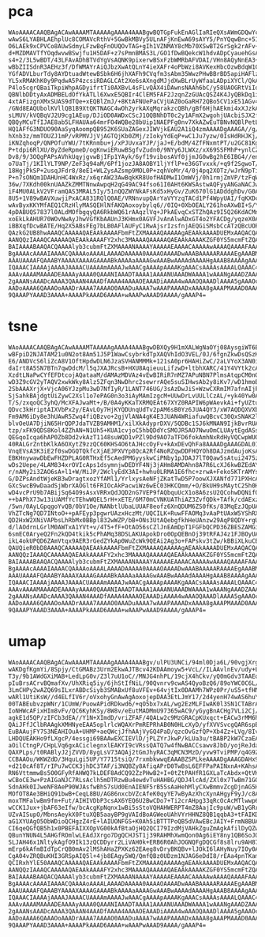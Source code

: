 # pca

    WAoAAAACAAQBAgACAwAAAAMTAAAAAgAAAA4AAABgwBQTGpFukEnAGlIaRIeQXsAWmGDQwYc/
    wAwS6LYABHLAEhplUc8COMAVcRthV+5GwBkMBVy5ULnAFjKnEwA69sAYY5/PnYQqwBnc+51I
    O6LAEk9xCPVCo8AUwSdmyLFzwBqFnOUQOvTAG+gIh1VZNMAY8cMb70XSwBT2GrSgk2rAFv+f
    d+MZDMAVTfYOqdwvwBSwjfu1H5DAF+z7sPmnBMAS3L/GO1fDwBQekcW1hdvADpCyauehGsAJ
    s4+2/3L5wBDT/43LFAvADhBTVdYgVsAQNK9pixerwBSxFzbWMRbAFVDAI/VHn8AQyNnEA3+M
    wBbZIISdnR3AEHz3f/DfWMAYrAiQJbzXwAtQLnY4ieXAFr4oPbWzi8AVKexHbcOzwBdqW1CO
    YGfADVLburTdy8AYDtuadWtewBSbk6H6jhXAFh9CVqfm3sAbm35WwzPHwBBrBD5apiHAFlzz
    YL5xRMAKhK0y9PqdwA5P4zcsiRDAGLCAt2Xe6sAXngdMJjdXwBLrUyWfaaLADpiXYCl/QkAY
    P4lo5cgrQBaiTkpiWhpAGDyifrtTi0AXBvL4sFLvQAX4iDAwnsNAAh6bC/y58UAOGRtViIoH
    QBNlbDDtyAxADMBELdOfYkATLl6XwxE5QBIr4ClEM5FAF2JzqnZzGUAcQSZ4K4JyQBkDq1it
    4xtAFizgnXMxSUAS9dTQe+xEQBlZmJ/+8KtAFNUePaCVjUAZ0oGaRH72QBo5CV1xE51AGv4/
    /GNd8EAQUbolKVllQB1B9XtQKTNAGC4wOh2yrkAXqMqrakzcQBh/gBf6HjhAEkmi4xXJzkAX
    sLMUV/kVQBqVJ2U9cg1AEup/DJiOD0AWDxCScJ1OQBNhDT0c2y1AFmX2wgohjUAcbiSJX2fY
    QBQyMCuTfIJAE8ab5LFHAUAa64mrFO4WQBe28bUip1NAEPFg0nv7XkAZwEuTBNvNQBlPetLY
    HQ1AFfG3NDUO90AaSyqAoompQB952K6SUaZAGexJIWVjkEAU2A1iQ4zmAAAADgAAAGA//g/X
    hXnb3z/mmTOUZJ1mP/vRPMVJjVjAGTQjKb0ZMj/zIokyYdEqP+wC1Ju7yzw/0IsHdRHJKj/+
    iKNZqhoqP/QNPOfuYWU/7tKRnmbu+j/xPJUvxaYJP/jaJ+E/bdM/4ZfFNxmtPT/u2GC81Kgz
    P+tdpi6RlXU/8yZdeRpmeD/ogKnwiERuwBSgfvZudn0/9NYy6JLWXz/xX69SSFMhP+ynlCZI
    Dv8/9/3OQgPAPsAVhkUqyjgvwBjIFp1YAyk/6yf19vibosAVf0jjmJG0wBg2hE6IBG4//enh
    o7UaTj/1KIlYLT9NP/ZeF3q94aM/6Pf1jozJA8AOBY1ljYflP+e36GTvxxk/+q9f2SgwoT/n
    18HgjPkSP+2usqJFdr8/8eE1+WLZysAZsmp9MOL0P+zqhVoMr/4/0j4pq2XOTz/wJrN9pTiC
    P+n7sONQm1DAHUnHC4WxRz/x6qrAW23AwBqkKR8UofHADMwI1OmWVj/0h1rmjZmVP/tzFqWs
    36w/7XKdh00knUAAZkZMMTNnwAwpqH2qG49AC94fso61I0AHt6KWSAstwAQFyyANGaNACJwX
    iF4MU0ALkV2VFramQAS3MRAL5Iy/51nQQZWYNkAFsKd5xHyGv/ZuK670lG1ADddghDv/G0AL
    8U5+1V89wBAVXuwjiPxACA831RQlQ0AE/VRNnvupQArYaVYYzqTACd1Pf4WpyUAI/fqKXDcp
    wAvByxKKYMfAEQ1CRzHlyMASQEHlNfAKQAoxoybylq6//0IQ+0XbOEALY261hoAXwBI+S/Y4
    4pDABUQS7837l0ALdMOfbgqyQA6RkbWQ61rAAqzlVq+JPkAEvqCxSTZhQAz9I5Q26KdACMnm
    xoEkLkAHUR70WOvNwAyJhwVGfKbAAUnJ3KHmx0AGVFJvAnAlwADxGT4o2YFACDg/yqzeX0AG
    iBBXqfDcwBATE/Hq2X5ABsFEg7bLB0AFlAUFyC1RwAjsrIzsfnjAEQGiSMsbCcATzQBcUOPy
    QAzkG2UB8hwAAAQCAAAAAQAEAAkAAAAFbmFtZXMAAAAQAAAAAgAEAAkAAAADUEMxAAQACQAA
    AANQQzIAAAQCAAAAAQAEAAkAAAAFY2xhc3MAAAAQAAAAAQAEAAkAAAAKZGF0YS5mcmFtZQAA
    BAIAAAABAAQACQAAAAlyb3cubmFtZXMAAAANAAAAYAAAAAEAAAACAAAAAwAAAAQAAAAFAAAA
    BgAAAAcAAAAIAAAACQAAAAoAAAALAAAADAAAAA0AAAAOAAAADwAAABAAAAARAAAAEgAAABMA
    AAAUAAAAFQAAABYAAAAXAAAAGAAAABkAAAAaAAAAGwAAABwAAAAdAAAAHgAAAB8AAAAgAAAA
    IQAAACIAAAAjAAAAJAAAACUAAAAmAAAAJwAAACgAAAApAAAAKgAAACsAAAAsAAAALQAAAC4A
    AAAvAAAAMAAAADEAAAAyAAAA0QAAANIAAADTAAAA1AAAANUAAADWAAAA1wAAANgAAADZAAAA
    2gAAANsAAADcAAAA3QAAAN4AAADfAAAA4AAAAOEAAADiAAAA4wAAAOQAAADlAAAA5gAAAOcA
    AADoAAAA6QAAAOoAAADrAAAA7AAAAO0AAADuAAAA7wAAAPAAAADxAAAA8gAAAPMAAAD0AAAA
    9QAAAPYAAAD3AAAA+AAAAPkAAAD6AAAA+wAAAPwAAAD9AAAA/gAAAP4=

# tsne

    WAoAAAACAAQBAgACAwAAAAMTAAAAAgAAAA4AAABgwDBXQy9H1mXALWgNaOYj08AysgiWT6Et
    wBFpiD2NJATAM21u0N2ot8Am51J5P1WawCsybrkdTpXAQVhIdO3VEL/0J/6fgnZkwDsQSzKr
    E6/ANDVcS6liZcA8V1OftHpdwDLN6JzaSVHANMMMk+121sA0pr6HAHiZwC/2aLVYoX3AN0i/
    daIrt8A5SN7BTn7qwDdcM/l5qJXAJRcsB+HXU8AqieuuLifzwD+ltbhXARC/41Y4VYtk2cA3
    XzdtLNaPwCYfEFDtcojAQataaM/dAMAzMDVAz4vEwBIRiR7nMZ7APuNBN7PlmsAtqpCM0nQy
    wD3Z9cGV2yTAQV2xwkWky8Alz5ZFqn3NwDhrc2sewrrAQe5suSIHwsAb2y8iKv7/wD1hmoBY
    2SbAAAXrjX+VjcA06YJzpMu3wD7NfIyR/1LANT746UG/3sAzDwJiS+WzwCXRmIM7afnAIjF0
    SjSahkBAjdgtUiZywC2Xsl1o7ePAG0n3o3iAyMAmIzgcM+UUwDrLvUULlCzAL/+yk40Yw0Av
    T/S/zxqoQC3yhQ/McXFAJwaMt+/B/0A4yKKaTXRMQEAt67XYZ0RAPIW6pWAevkAi+fyUZtua
    QDvc3kHriptAIXVbPx2y/EAvLOy7HjKYQDUnqUdTv2pAM6sB0Yz6JUA4QY3/xW7AQDQXVXbW
    Fm9AM6iDy8e3hUAwR5Zwq4fiQBzvo+2gjVlANA4gK4E3JUAN4WRiafuwQBcvC30QxSNAK2lT
    blvOeUA7DjiN65HrQDPJdaTVZB9AMHM1/xilXkAdyprDXV/5QDBc1SJ6kMNAN9IjkBvrRUA2
    tzp/xFK9QDS8Kol4ZZhAN+N1Uh5+KUA1cvjoC5hbQDdYcSMOJR5AO7NwuOmCLUAytEgdASso
    QEGqoIcqa6hAP0Zb8Dd2vkAzT1148suWQD1vPZl9Dd9AO7aTFD6fokAmhNxRdHyVQCwpWU0o
    40RALGrZntbKlkA6OXytZ9zzQC60KHS4O6tAJHccOyFv+kAxDEvQhFa8AAAADgAAAGDAL011
    VnqEVsA3K3iE2f0swDGQTQkfcXjAEJPXVYp8QcA2Rf4NoRZqwDDFHQYOh8DAJzmdAujoKsA9
    EBKHnywawDbEwFHZDPLAG0RTHxEf5cAedPMGyyskwCiPNby1pJDAJ7lT0Qaw5sAtui2475zx
    wDs2Uepe/4LAM834xrOVIcAps1dsymnjwDEDYF4Nj3jAHm8AMDAhn8A7R6LcXJ6kwBZEdAYE
    r/nAMy2i3ZAO6sA+l1+W/MiJP/2WclyEdX3AI+hwhu0LRMA1E6fhc+zrwA+Feko5KTrAMYsU
    G/DZPsAndtWjeKB3wDragtxozYfAMl1/YrlxysAeNFjZKatTwD5P7oowXJXANfd771PXHcAu
    GXcSwcB9wDaadSjWbrXAOGlt6FRIOcAkPacwiWz6wEC03HKCQmm/+O/BkUH9sMAytC25h0Hl
    wD4vcPrU9b7ABijSq64O9sAsxVRRxQdJQD2nG7VEP9fAQbquUcX1o8A6zsU2QCohwDQNif05
    ++bAPhX73w13iUAMfYcTEhwWQEL5rH+xETE/6M70mCVNKUAThiAZ3ZvfQDk+TAfk/cdAExzy
    /5wn/0AyLGpqgoYvQB/0bV1Oe/NANbtlUbaLUUAF8eofz6XnQDUM6ZS0fKs/83MqEzJQpUAo
    VhZTcNg7QD7INtoO++pAFEyp3pgwrUAzxHczMt/UQCILK+RuwFFAOMq3vAaPtUAxW5YShRX8
    QD2HxW2XNiVAPbsLhRbMx0BBpl832wWZP/bB+ONs3UtAQebgfkhHeUAnzw29AqP8QDY+rgUk
    d/lAOdrnLGrlM0AWTxA1YVt+v/4T5+fF+OtAO56sCZlJnEAmDpT1FGFbQCPD36ZBESZAMGin
    6smEC0AryeQ2Fn2kQD4tkik5cPhAMq38DSLAKUApokDro0OpQEBnOj39tRFAJ4z1FJBOyUAh
    ikL4okUPQD6ZAmVtqx9AER3rGedZYkAp0WuZcWk9QEAi2Ag3o+FAPskv3tZw/kBBiXLkuCBt
    QAUQieR0bD8AAAQCAAAAAQAEAAkAAAAFbmFtZXMAAAAQAAAAAgAEAAkAAAADUEMxAAQACQAA
    AANQQzIAAAQCAAAAAQAEAAkAAAAFY2xhc3MAAAAQAAAAAQAEAAkAAAAKZGF0YS5mcmFtZQAA
    BAIAAAABAAQACQAAAAlyb3cubmFtZXMAAAANAAAAYAAAAAEAAAACAAAAAwAAAAQAAAAFAAAA
    BgAAAAcAAAAIAAAACQAAAAoAAAALAAAADAAAAA0AAAAOAAAADwAAABAAAAARAAAAEgAAABMA
    AAAUAAAAFQAAABYAAAAXAAAAGAAAABkAAAAaAAAAGwAAABwAAAAdAAAAHgAAAB8AAAAgAAAA
    IQAAACIAAAAjAAAAJAAAACUAAAAmAAAAJwAAACgAAAApAAAAKgAAACsAAAAsAAAALQAAAC4A
    AAAvAAAAMAAAADEAAAAyAAAA0QAAANIAAADTAAAA1AAAANUAAADWAAAA1wAAANgAAADZAAAA
    2gAAANsAAADcAAAA3QAAAN4AAADfAAAA4AAAAOEAAADiAAAA4wAAAOQAAADlAAAA5gAAAOcA
    AADoAAAA6QAAAOoAAADrAAAA7AAAAO0AAADuAAAA7wAAAPAAAADxAAAA8gAAAPMAAAD0AAAA
    9QAAAPYAAAD3AAAA+AAAAPkAAAD6AAAA+wAAAPwAAAD9AAAA/gAAAP4=

# umap

    WAoAAAACAAQBAgACAwAAAAMTAAAAAgAAAA4AAABgv/ulPU3UNCi/94ml0Dja6L/90vgjXrgo
    wAKDgfKgmYi/8Spjy/CtGMABz3Urm2EkwAJTBcv42KDAAmoyw5+VcL//ILAAvlnEv/udy+LM
    T3y/9b1AWdGXiMAB+LedLpG0v/Z3l7uU1oC//MNJG4nhPL/19cjX4hCkv/yQ0mGdv3TAAEoc
    pIuBrsACrvBQmafXv/UhXRiq5iy/6jhStIfNiL/90Qvnrv9cwAS4QyoBzQ6/89oYWC0C6L//
    3LmCHPy2wAZQ69sILxrABDcSiyb3SMABxUf8uVFEv+64vjtIx0DAAMh7WPz0Pr/uS5+tfHNI
    wARl1UtiKsW//d4ELfIV6r/oVxohyGnAwAgAoxojepDAA3EtLJmY17/2d4yenH74wAS6huYr
    00TABEubvzpWNr/1CUmW/PuowAPidRDkwd6/+qO5bx7xAL/wg2EzMLFIwAK0l3SN1CTABrAG
    IoNHWcAFixHIm8vFv/QC6KyhKSy/8W8v/eEutMADMmU97365wAC9/yGygBnACHg7VLi2Cj/4
    agkE1d5QP/zIFCb3dEA//Y1N+XImdD/vriZFAF/4QALw2c9MzGRACpKUxqct+EACw3rMM6hg
    QAiJFfJClbRAAgkXMHNyeEAA5oplrlcWQAXrPmREPRhAB0N0HLcXyD/yfXVVSvcgQAR6spE9
    EuBAAujFY7S3NEAHIOuA+UHMP+aeQWcjJfhAAjVyGQ4PaD/qzcOvGzfQP+Xb4Zz+LVg/8IvB
    LHDQUEAKHo9fLXgcP/4essgi69BAAwEXCIEVlD/jPLZYrJkwP/kLUa3u/tBABP2kW7CzaEAH
    aOilCtngP/CHpLVq6gxACiclegnxlEAKYI9cVRssQATQ7w4fNwBACCsawv8JbD/yojReJdaM
    QAXPLps/t0RABlyJ2jZVVD/8ygLsV73AQAj2tGmJhyRAC3qMCN3MzD/yvw9TviPMP/q4G9ZY
    CCBAAOu/WKWZdD/3HquLgi5UP/Y7715tsiQ/7rxmbkwwqEAAABZSPLkeAAAADgAAAGDAHx9w
    +d210cAf8T/rIPu7wCCK3jhDC3TAF/i3NQBZy8AfiqAPrD0TwBsL6EFFPaPAINxnA+KAhsAg
    RN6VttmmwBs5O0GFyRfAHWQ7kLDEF8AdCQ92ZzPHwB2+I+0tZtPAHfR1GXLaTcAbdx+QtVKh
    wCBoCE3w+PzAIGaNJC7RLsAclh5mDTRzwBu4ewdvTuHAHBG/QDJ4lcAd/ZXl0x7TwBm71G0h
    SdnAHk0IJweNF8AeP90WJAsfwBhS7sUd0EnAIENF5rB5SsAaHehMlyCXwBmmvZcgDjnAG5HB
    MOfOT8Ae3BHiQ91bwB+CeqL8BU/AG86nxcbVZcAfeK0qyYE7wByAzXhcXynAHgyF9yJ/c8Af
    moxTMFalwBm9fm+Fut/AIHIVDbP3csAX6YEQ6U2BwCDo7+Ti2crAHpg33qRcOcAcMTlwwp65
    wCCK1Jux+jbAF63eIfw/bcAcgKpNqnx1wBi5sStoVQHAHWERPT4mZ8AajIc9puW/wB1yGRrl
    UZvAISupO/MbnsAeykX0FtuXQB5aayBP9gVAIdBoAGWeoUAhVYrHHNZ8QB1qqbA3+tFAIKDH
    aG1XYUAgO5ObWDioQCHgzZ4rE+lAIUONFGS+K0Ah5iBTTTPoQB5dVAwEBcJAIY+FrmN8BUAh
    CI6qeQGfQB5h1x0PBEFAIXXOpVG00kAfBtaOjHQ2QCI79IzdMjVAHkZguZmAgkAfilDyQZwq
    QBunYNUN4L5AHGfROmlwLEAdJXrgo7DgQCHJST1j39RAHMhXwmQon0Ag6iEY8ny1QB6SoJO7
    SLJAH46x1NltykAgfO9Ik13zQCDDyrr2LiVAH0k+ERB6R0AhJOGNQFgDQCGf8s8lru9AH87D
    mErp6kAfmBIdTpCrQB0mAv2lMShAHaZPXKz62EAeg8vDryBKQBv+lJOkI6lAHyNuy7IOy0Ag
    CgA04vZRQBuKHI3GRSpAIQ5l+4jb8EAgy5WQ/QmfQBz0UDzm1NJAG6eDdI8/rEAa4pnTKam7
    QCIRxhYlE50AAAQCAAAAAQAEAAkAAAAFbmFtZXMAAAAQAAAAAgAEAAkAAAADUEMxAAQACQAA
    AANQQzIAAAQCAAAAAQAEAAkAAAAFY2xhc3MAAAAQAAAAAQAEAAkAAAAKZGF0YS5mcmFtZQAA
    BAIAAAABAAQACQAAAAlyb3cubmFtZXMAAAANAAAAYAAAAAEAAAACAAAAAwAAAAQAAAAFAAAA
    BgAAAAcAAAAIAAAACQAAAAoAAAALAAAADAAAAA0AAAAOAAAADwAAABAAAAARAAAAEgAAABMA
    AAAUAAAAFQAAABYAAAAXAAAAGAAAABkAAAAaAAAAGwAAABwAAAAdAAAAHgAAAB8AAAAgAAAA
    IQAAACIAAAAjAAAAJAAAACUAAAAmAAAAJwAAACgAAAApAAAAKgAAACsAAAAsAAAALQAAAC4A
    AAAvAAAAMAAAADEAAAAyAAAA0QAAANIAAADTAAAA1AAAANUAAADWAAAA1wAAANgAAADZAAAA
    2gAAANsAAADcAAAA3QAAAN4AAADfAAAA4AAAAOEAAADiAAAA4wAAAOQAAADlAAAA5gAAAOcA
    AADoAAAA6QAAAOoAAADrAAAA7AAAAO0AAADuAAAA7wAAAPAAAADxAAAA8gAAAPMAAAD0AAAA
    9QAAAPYAAAD3AAAA+AAAAPkAAAD6AAAA+wAAAPwAAAD9AAAA/gAAAP4=

